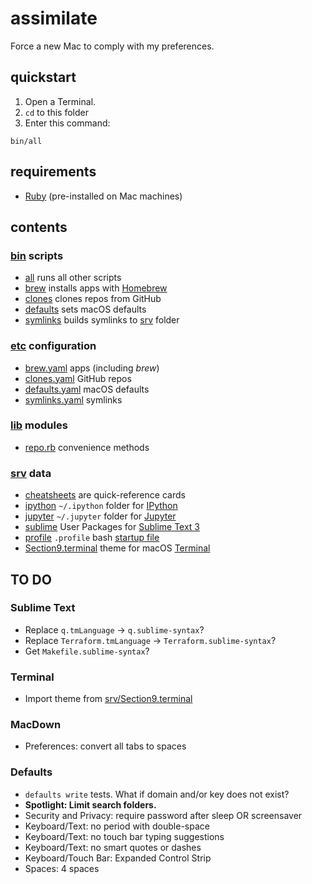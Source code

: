 # assimilate

Force a new Mac to comply with my preferences.


## quickstart

1. Open a Terminal.
2. `cd` to this folder
3. Enter this command:

```
bin/all
```

## requirements

- [Ruby](https://www.ruby-lang.org) (pre-installed on Mac machines)


## contents

### [bin](bin) scripts
- [all](bin/all) runs all other scripts
- [brew](bin/brew) installs apps with [Homebrew](https://brew.sh/)
- [clones](bin/clones) clones repos from GitHub
- [defaults](bin/defaults) sets macOS defaults
- [symlinks](bin/symlinks) builds symlinks to [srv](srv) folder

### [etc](etc) configuration
- [brew.yaml](etc/brew.yaml) apps (including *brew*)
- [clones.yaml](etc/clones.yaml) GitHub repos
- [defaults.yaml](etc/defaults.yaml) macOS defaults
- [symlinks.yaml](etc/symlinks.yaml) symlinks

### [lib](lib) modules
- [repo.rb](lib/repo.rb) convenience methods

### [srv](srv) data
- [cheatsheets](srv/cheatsheets) are quick-reference cards
- [ipython](srv/ipython) `~/.ipython` folder for [IPython](https://ipython.org/)
- [jupyter](srv/jupyter) `~/.jupyter` folder for [Jupyter](https://jupyter.org/)
- [sublime](srv/sublime) User Packages for [Sublime Text 3](https://www.sublimetext.com/)
- [profile](srv/profile) `.profile` bash [startup file](http://www.gnu.org/software/bash/manual/bashref.html#Bash-Startup-Files)
- [Section9.terminal](srv/Section9.terminal) theme for macOS [Terminal](https://en.wikipedia.org/wiki/Terminal_(macOS))


## TO DO

### Sublime Text
- Replace `q.tmLanguage` -> `q.sublime-syntax`?
- Replace `Terraform.tmLanguage` -> `Terraform.sublime-syntax`?
- Get `Makefile.sublime-syntax`?

### Terminal
- Import theme from [srv/Section9.terminal](srv/Section9.terminal)

### MacDown
- Preferences: convert all tabs to spaces

### Defaults
- `defaults write` tests. What if domain and/or key does not exist?
- **Spotlight: Limit search folders.**
- Security and Privacy: require password after sleep OR screensaver
- Keyboard/Text: no period with double-space
- Keyboard/Text: no touch bar typing suggestions
- Keyboard/Text: no smart quotes or dashes
- Keyboard/Touch Bar: Expanded Control Strip
- Spaces: 4 spaces
